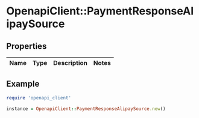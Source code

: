 # OpenapiClient::PaymentResponseAlipaySource

## Properties

| Name | Type | Description | Notes |
| ---- | ---- | ----------- | ----- |

## Example

```ruby
require 'openapi_client'

instance = OpenapiClient::PaymentResponseAlipaySource.new()
```

